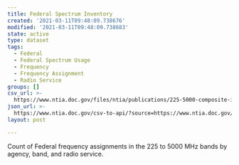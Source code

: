```yaml
---
title: Federal Spectrum Inventory
created: '2021-03-11T09:48:09.738676'
modified: '2021-03-11T09:48:09.738683'
state: active
type: dataset
tags:
  - Federal
  - Federal Spectrum Usage
  - Frequency
  - Frequency Assignment
  - Radio Service
groups: []
csv_url: >-
  https://www.ntia.doc.gov/files/ntia/publications/225-5000-composite-inventory_2015-12-16.csv
json_url: >-
  https://www.ntia.doc.gov/csv-to-api/?source=https://www.ntia.doc.gov/files/ntia/publications/225-5000-composite-inventory_2015-12-16.csv
layout: post

---
```

Count of Federal frequency assignments in the 225 to 5000 MHz bands by agency, band, and radio service.

